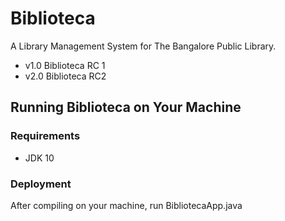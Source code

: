 # Biblioteca #
A Library Management System for The Bangalore Public Library.

 * v1.0 Biblioteca RC 1
 * v2.0 Biblioteca RC2

## Running Biblioteca on Your Machine ##

### Requirements ###
* JDK  10

### Deployment ###
After compiling on your machine, run BibliotecaApp.java
